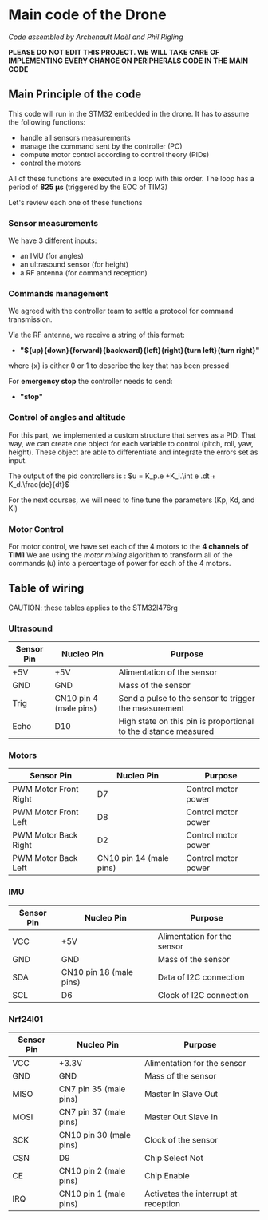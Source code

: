 # Main code of the Drone

*Code assembled by Archenault Maël and Phil Rigling*

**PLEASE DO NOT EDIT THIS PROJECT. WE WILL TAKE CARE OF IMPLEMENTING EVERY CHANGE ON PERIPHERALS CODE IN THE MAIN CODE**


## Main Principle of the code

This code will run in the STM32 embedded in the drone. It has to assume the following functions:
- handle all sensors measurements
- manage the command sent by the controller (PC)
- compute motor control according to control theory (PIDs)
- control the motors

All of these functions are executed in a loop with this order. The loop has a period of **825 µs** (triggered by the EOC of TIM3)

Let's review each one of these functions


### Sensor measurements

We have 3 different inputs:
- an IMU (for angles)
- an ultrasound sensor (for height)
- a RF antenna (for command reception)

### Commands management

We agreed with the controller team to settle a protocol for command transmission.

Via the RF antenna, we receive a string of this format:
- **"${up}{down}{forward}{backward}{left}{right}{turn left}{turn right}"**

where {x} is either 0 or 1 to describe the key that has been pressed

For **emergency stop** the controller needs to send:
- **"stop"**


### Control of angles and altitude

For this part, we implemented a custom structure that serves as a PID. That way, we can create one object for each variable to control (pitch, roll, yaw, height).
These object are able to differentiate and integrate the errors set as input.

The output of the pid controllers is : $u = K_p.e +K_i.\int e .dt + K_d.\frac{de}{dt}$

For the next courses, we will need to fine tune the parameters (Kp, Kd, and Ki)

### Motor Control
For motor control, we have set each of the 4 motors to the **4 channels of TIM1**
We are using the *motor mixing* algorithm to transform all of the commands (u) into a percentage of power for each of the 4 motors.


## Table of wiring
CAUTION: these tables applies to the STM32l476rg
### Ultrasound

| Sensor Pin  | Nucleo Pin | Purpose |
|-------|-----|---------|
| +5V |  +5V| Alimentation of the sensor|
| GND  |  GND| Mass of the sensor  |
| Trig   |  CN10 pin 4 (male pins)| Send a pulse to the sensor to trigger the measurement |
|Echo|D10|High state on this pin is proportional to the distance measured|


### Motors

| Sensor Pin  | Nucleo Pin | Purpose |
|-------|-----|---------|
| PWM Motor Front Right | D7| Control motor power|
| PWM Motor Front Left  | D8| Control motor power  |
| PWM Motor Back Right   |  D2 | Control motor power|
|PWM Motor Back Left|CN10 pin 14 (male pins)|Control motor power|

### IMU

| Sensor Pin  | Nucleo Pin | Purpose |
|-------|-----|---------|
| VCC | +5V| Alimentation for the sensor|
| GND  | GND| Mass of the sensor  |
| SDA   |  CN10 pin 18 (male pins)| Data of I2C connection|
|SCL|D6|Clock of I2C connection|

### Nrf24l01

| Sensor Pin  | Nucleo Pin | Purpose |
|-------|-----|---------|
| VCC | +3.3V| Alimentation for the sensor|
| GND  | GND| Mass of the sensor  |
| MISO  |  CN7 pin 35 (male pins) | Master In Slave Out|
|MOSI|CN7 pin 37 (male pins)|Master Out Slave In|
|SCK|CN10 pin 30 (male pins)|Clock of the sensor|
|CSN |D9|Chip Select Not|
|CE|CN10 pin 2 (male pins)|Chip Enable|
|IRQ|CN10 pin 1 (male pins)|Activates the interrupt at reception|











